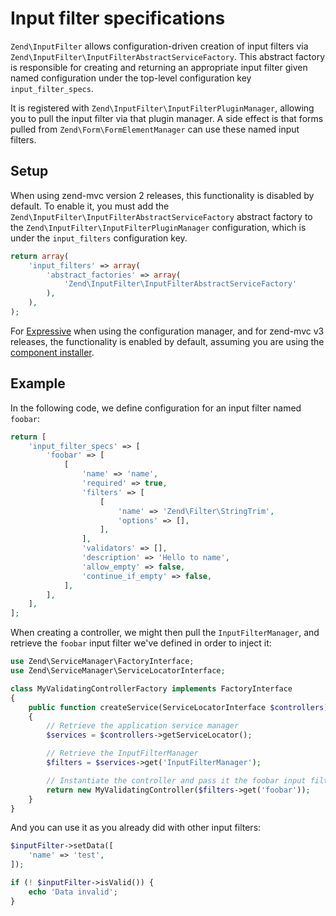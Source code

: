 # Input filter specifications

`Zend\InputFilter` allows configuration-driven creation of input filters via
`Zend\InputFilter\InputFilterAbstractServiceFactory`. This abstract factory is
responsible for creating and returning an appropriate input filter given named
configuration under the top-level configuration key `input_filter_specs`.

It is registered with `Zend\InputFilter\InputFilterPluginManager`, allowing you
to pull the input filter via that plugin manager. A side effect is that forms
pulled from `Zend\Form\FormElementManager` can use these named input filters.

## Setup

When using zend-mvc version 2 releases, this functionality is disabled by
default.  To enable it, you must add the
`Zend\InputFilter\InputFilterAbstractServiceFactory` abstract factory to the
`Zend\InputFilter\InputFilterPluginManager` configuration, which is under the
`input_filters` configuration key.

```php
return array(
    'input_filters' => array(
        'abstract_factories' => array(
            'Zend\InputFilter\InputFilterAbstractServiceFactory'
        ),
    ),
);
```

For [Expressive](https://docs.zendframework.com/zend-expressive/) when using
the configuration manager, and for zend-mvc v3 releases, the functionality is
enabled by default, assuming you are using the
[component installer](https://docs.zendframework.com/zend-component-installer/).

## Example

In the following code, we define configuration for an input filter named `foobar`:

```php
return [
    'input_filter_specs' => [
        'foobar' => [
            [
                'name' => 'name',
                'required' => true,
                'filters' => [
                    [
                        'name' => 'Zend\Filter\StringTrim',
                        'options' => [],
                    ],
                ],
                'validators' => [],
                'description' => 'Hello to name',
                'allow_empty' => false,
                'continue_if_empty' => false,
            ],
        ],
    ],
];
```

When creating a controller, we might then pull the `InputFilterManager`, and
retrieve the `foobar` input filter we've defined in order to inject it:

```php
use Zend\ServiceManager\FactoryInterface;
use Zend\ServiceManager\ServiceLocatorInterface;

class MyValidatingControllerFactory implements FactoryInterface
{
    public function createService(ServiceLocatorInterface $controllers)
    {
        // Retrieve the application service manager
        $services = $controllers->getServiceLocator();

        // Retrieve the InputFilterManager
        $filters = $services->get('InputFilterManager');

        // Instantiate the controller and pass it the foobar input filter
        return new MyValidatingController($filters->get('foobar'));
    }
}
```

And you can use it as you already did with other input filters:

```php
$inputFilter->setData([
    'name' => 'test',
]);

if (! $inputFilter->isValid()) {
    echo 'Data invalid';
}
```
